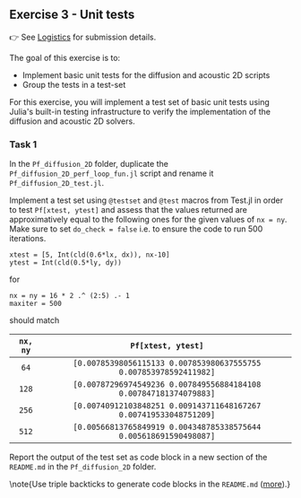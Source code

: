 <!--This file was generated, do not modify it.-->
## Exercise 3 - **Unit tests**

👉 See [Logistics](/logistics/#submission) for submission details.

The goal of this exercise is to:
- Implement basic unit tests for the diffusion and acoustic 2D scripts
- Group the tests in a test-set

For this exercise, you will implement a test set of basic unit tests using Julia's built-in testing infrastructure to verify the implementation of the diffusion and acoustic 2D solvers.

### Task 1

In the `Pf_diffusion_2D` folder, duplicate the `Pf_diffusion_2D_perf_loop_fun.jl` script and rename it `Pf_diffusion_2D_test.jl`.

Implement a test set using `@testset` and `@test` macros from Test.jl in order to test `Pf[xtest, ytest]` and assess that the values returned are approximatively equal to the following ones for the given values of `nx = ny`. Make sure to set `do_check = false` i.e. to ensure the code to run 500 iterations.

````julia:ex1
xtest = [5, Int(cld(0.6*lx, dx)), nx-10]
ytest = Int(cld(0.5*ly, dy))
````

for

````julia:ex2
nx = ny = 16 * 2 .^ (2:5) .- 1
maxiter = 500
````

should match

| `nx, ny` | `Pf[xtest, ytest]`                                                |
|:--------:|:-----------------------------------------------------------------:|
|  `64`    | `[0.00785398056115133 0.007853980637555755 0.007853978592411982]` |
| `128`    | `[0.00787296974549236 0.007849556884184108 0.007847181374079883]` |
| `256`    | `[0.00740912103848251 0.009143711648167267 0.007419533048751209]` |
| `512`    | `[0.00566813765849919 0.004348785338575644 0.005618691590498087]` |

Report the output of the test set as code block in a new section of the `README.md` in the `Pf_diffusion_2D` folder.

\note{Use triple backticks to generate code blocks in the `README.md` ([more](https://www.markdownguide.org/extended-syntax/#fenced-code-blocks)).}

